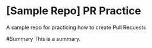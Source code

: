 # [Sample Repo] PR Practice
A sample repo for practicing how to create Pull Requests

#Summary
This is a summary.
